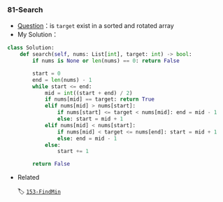 

### 81-Search

+ [Question](https://leetcode-cn.com/problems/search-in-rotated-sorted-array-ii/)：is `target` exist in a sorted and rotated array
+ My Solution：

```python
class Solution:
    def search(self, nums: List[int], target: int) -> bool:
        if nums is None or len(nums) == 0: return False

        start = 0
        end = len(nums) - 1
        while start <= end:
            mid = int((start + end) / 2)
            if nums[mid] == target: return True
            elif nums[mid] > nums[start]:
                if nums[start] <= target < nums[mid]: end = mid - 1
                else: start = mid + 1
            elif nums[mid] < nums[start]:
                if nums[mid] < target <= nums[end]: start = mid + 1
                else: end = mid - 1
            else:
                start += 1

        return False        
```

+ Related

  🏷 [`153-FindMin`](./153-FindMin.md)

  